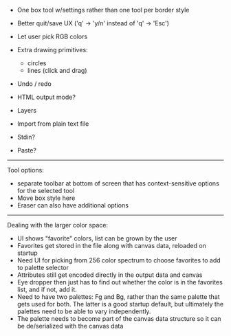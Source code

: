 
- One box tool w/settings rather than one tool per border style
- Better quit/save UX ('q' -> 'y/n' instead of 'q' -> 'Esc')

- Let user pick RGB colors

- Extra drawing primitives:
  - circles
  - lines (click and drag)

- Undo / redo

- HTML output mode?

- Layers

- Import from plain text file
- Stdin?
- Paste?

-----------------------------------------------------------------
Tool options:
 - separate toolbar at bottom of screen that has context-sensitive
   options for the selected tool
 - Move box style here
 - Eraser can also have additional options

-----------------------------------------------------------------
Dealing with the larger color space:

- UI shows "favorite" colors, list can be grown by the user
- Favorites get stored in the file along with canvas data, reloaded on
  startup
- Need UI for picking from 256 color spectrum to choose favorites to add
  to palette selector
- Attributes still get encoded directly in the output data and canvas
- Eye dropper then just has to find out whether the color is in the
  favorites list, and if not, add it.
- Need to have two palettes: Fg and Bg, rather than the same palette
  that gets used for both. The latter is a good startup default, but
  ultimately the palettes need to be able to vary independently.
- The palette needs to become part of the canvas data structure so it
  can be de/serialized with the canvas data
